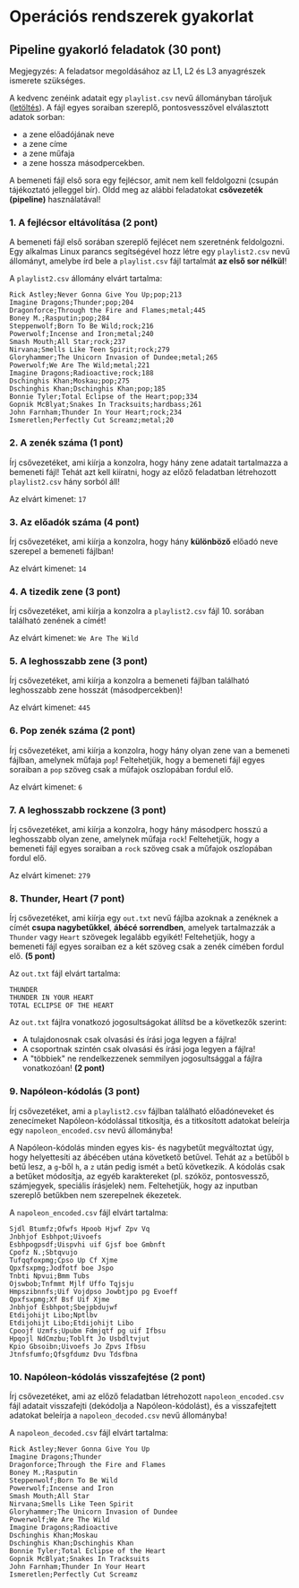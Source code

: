 # Operációs rendszerek gyakorlat

## Pipeline gyakorló feladatok (30 pont)

<div class="bordered-box border-blue">
    <span class="blue">Megjegyzés:</span> A feladatsor megoldásához az L1, L2 és L3 anyagrészek ismerete szükséges.
</div>

A kedvenc zenéink adatait egy `playlist.csv` nevű állományban tároljuk ([letöltés](./inputs.zip)). A fájl egyes soraiban szereplő, pontosvesszővel elválasztott adatok sorban:

* a zene előadójának neve
* a zene címe
* a zene műfaja
* a zene hossza másodpercekben.

A bemeneti fájl első sora egy fejlécsor, amit nem kell feldolgozni (csupán tájékoztató jelleggel bír). Oldd meg az alábbi feladatokat **csővezeték (pipeline)** használatával!


### 1. A fejlécsor eltávolítása (2 pont)

A bemeneti fájl első sorában szereplő fejlécet nem szeretnénk feldolgozni. Egy alkalmas Linux parancs segítségével hozz létre egy `playlist2.csv` nevű állományt, amelybe írd bele a `playlist.csv` fájl tartalmát **az első sor nélkül**!

<span class="example">A <code>playlist2.csv</code> állomány elvárt tartalma:</span>

```
Rick Astley;Never Gonna Give You Up;pop;213
Imagine Dragons;Thunder;pop;204
Dragonforce;Through the Fire and Flames;metal;445
Boney M.;Rasputin;pop;284
Steppenwolf;Born To Be Wild;rock;216
Powerwolf;Incense and Iron;metal;240
Smash Mouth;All Star;rock;237
Nirvana;Smells Like Teen Spirit;rock;279
Gloryhammer;The Unicorn Invasion of Dundee;metal;265
Powerwolf;We Are The Wild;metal;221
Imagine Dragons;Radioactive;rock;188
Dschinghis Khan;Moskau;pop;275
Dschinghis Khan;Dschinghis Khan;pop;185
Bonnie Tyler;Total Eclipse of the Heart;pop;334
Gopnik McBlyat;Snakes In Tracksuits;hardbass;261
John Farnham;Thunder In Your Heart;rock;234
Ismeretlen;Perfectly Cut Screamz;metal;20
```

### 2. A zenék száma (1 pont)

Írj csővezetéket, ami kiírja a konzolra, hogy hány zene adatait tartalmazza a bemeneti fájl! Tehát azt kell kiíratni, hogy az előző feladatban létrehozott `playlist2.csv` hány sorból áll!

<span class="example">Az elvárt kimenet:</span> `17`


### 3. Az előadók száma (4 pont)

Írj csővezetéket, ami kiírja a konzolra, hogy hány **különböző** előadó neve szerepel a bemeneti fájlban!

<span class="example">Az elvárt kimenet:</span> `14`


### 4. A tizedik zene (3 pont)

Írj csővezetéket, ami kiírja a konzolra a `playlist2.csv` fájl 10. sorában található zenének a címét!

<span class="example">Az elvárt kimenet:</span> `We Are The Wild`


### 5. A leghosszabb zene (3 pont)

Írj csővezetéket, ami kiírja a konzolra a bemeneti fájlban található leghosszabb zene hosszát (másodpercekben)!

<span class="example">Az elvárt kimenet:</span> `445`


### 6. Pop zenék száma (2 pont)

Írj csővezetéket, ami kiírja a konzolra, hogy hány olyan zene van a bemeneti fájlban, amelynek műfaja `pop`! Feltehetjük, hogy a bemeneti fájl egyes soraiban a `pop` szöveg csak a műfajok oszlopában fordul elő.

<span class="example">Az elvárt kimenet:</span> `6`


### 7. A leghosszabb rockzene (3 pont)

Írj csővezetéket, ami kiírja a konzolra, hogy hány másodperc hosszú a leghosszabb olyan zene, amelynek műfaja `rock`! Feltehetjük, hogy a bemeneti fájl egyes soraiban a `rock` szöveg csak a műfajok oszlopában fordul elő.

<span class="example">Az elvárt kimenet:</span> `279`


### 8. Thunder, Heart (7 pont)

Írj csővezetéket, ami kiírja egy `out.txt` nevű fájlba azoknak a zenéknek a címét **csupa nagybetűkkel**, **ábécé sorrendben**, amelyek tartalmazzák a `Thunder` vagy `Heart` szövegek legalább egyikét! Feltehetjük, hogy a bemeneti fájl egyes soraiban ez a két szöveg csak a zenék címében fordul elő. **(5 pont)**

<span class="example">Az <code>out.txt</code> fájl elvárt tartalma:</span>

```
THUNDER
THUNDER IN YOUR HEART
TOTAL ECLIPSE OF THE HEART
```

Az `out.txt` fájlra vonatkozó jogosultságokat állítsd be a következők szerint:

* A tulajdonosnak csak olvasási és írási joga legyen a fájlra!
* A csoportnak szintén csak olvasási és írási joga legyen a fájlra!
* A "többiek" ne rendelkezzenek semmilyen jogosultsággal a fájlra vonatkozóan! **(2 pont)**


### 9. Napóleon-kódolás (3 pont)

Írj csővezetéket, ami a `playlist2.csv` fájlban található előadóneveket és zenecímeket Napóleon-kódolással titkosítja, és a titkosított adatokat beleírja egy `napoleon_encoded.csv` nevű állományba!

A Napóleon-kódolás minden egyes kis- és nagybetűt megváltoztat úgy, hogy helyettesíti az ábécében utána követkető betűvel. Tehát az `a` betűből `b` betű lesz, a `g`-ből `h`, a `z` után pedig ismét `a` betű következik. A kódolás csak a betűket módosítja, az egyéb karaktereket (pl. szóköz, pontosvessző, számjegyek, speciális írásjelek) nem. Feltehetjük, hogy az inputban szereplő betűkben nem szerepelnek ékezetek.

<span class="example">A <code>napoleon_encoded.csv</code> fájl elvárt tartalma:</span>

```
Sjdl Btumfz;Ofwfs Hpoob Hjwf Zpv Vq
Jnbhjof Esbhpot;Uivoefs
Esbhpogpsdf;Uispvhi uif Gjsf boe Gmbnft
Cpofz N.;Sbtqvujo
Tufqqfoxpmg;Cpso Up Cf Xjme
Qpxfsxpmg;Jodfotf boe Jspo
Tnbti Npvui;Bmm Tubs
Ojswbob;Tnfmmt Mjlf Uffo Tqjsju
Hmpszibnnfs;Uif Vojdpso Jowbtjpo pg Evoeff
Qpxfsxpmg;Xf Bsf Uif Xjme
Jnbhjof Esbhpot;Sbejpbdujwf
Etdijohijt Libo;Nptlbv
Etdijohijt Libo;Etdijohijt Libo
Cpoojf Uzmfs;Upubm Fdmjqtf pg uif Ifbsu
Hpqojl NdCmzbu;Toblft Jo Usbdltvjut
Kpio Gbsoibn;Uivoefs Jo Zpvs Ifbsu
Jtnfsfumfo;Qfsgfdumz Dvu Tdsfbna
```


### 10. Napóleon-kódolás visszafejtése (2 pont)

Írj csővezetéket, ami az előző feladatban létrehozott `napoleon_encoded.csv` fájl adatait visszafejti (dekódolja a Napóleon-kódolást), és a visszafejtett adatokat beleírja a `napoleon_decoded.csv` nevű állományba!

<span class="example">A <code>napoleon_decoded.csv</code> fájl elvárt tartalma:</span>

```
Rick Astley;Never Gonna Give You Up
Imagine Dragons;Thunder
Dragonforce;Through the Fire and Flames
Boney M.;Rasputin
Steppenwolf;Born To Be Wild
Powerwolf;Incense and Iron
Smash Mouth;All Star
Nirvana;Smells Like Teen Spirit
Gloryhammer;The Unicorn Invasion of Dundee
Powerwolf;We Are The Wild
Imagine Dragons;Radioactive
Dschinghis Khan;Moskau
Dschinghis Khan;Dschinghis Khan
Bonnie Tyler;Total Eclipse of the Heart
Gopnik McBlyat;Snakes In Tracksuits
John Farnham;Thunder In Your Heart
Ismeretlen;Perfectly Cut Screamz
```

